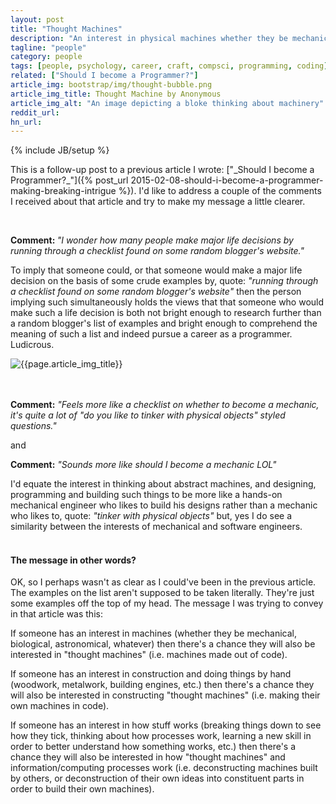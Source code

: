 ```yaml
---
layout: post
title: "Thought Machines"
description: "An interest in physical machines whether they be mechanical, biological or astronomical may also indicate an interest in programming and thought machines"
tagline: "people"
category: people
tags: [people, psychology, career, craft, compsci, programming, coding]
related: ["Should I become a Programmer?"]
article_img: bootstrap/img/thought-bubble.png
article_img_title: Thought Machine by Anonymous
article_img_alt: "An image depicting a bloke thinking about machinery"
reddit_url:
hn_url:
---
```

{% include JB/setup %}
<div class="intro">
<div class="intro-txt">
<p>
This is a follow-up post to a previous article I wrote: <span markdown="span">["_Should I become a Programmer?_"]({% post_url 2015-02-08-should-i-become-a-programmer-making-breaking-intrigue %})</span>. I'd like to address a couple of the comments I received about that article and try to make my message a little clearer.
</p>
<br/>
<p>
<b>Comment: </b><i>"I wonder how many people make major life decisions by running through a checklist found on some random blogger's website."</i>
</p>
<p>
To imply that someone could, or that someone would make a major life decision on the basis of some crude examples by, quote: <i>"running through a checklist found on some random blogger's website"</i> then the person implying such simultaneously holds the views that that someone who would make such a life decision is both not bright enough to research further than a random blogger's list of examples and bright enough to comprehend the meaning of such a list and indeed pursue a career as a programmer. Ludicrous.
</p>
</div>
<div class="intro-img-border">
<div class="intro-img-bevel">
<div class="intro-img">
<img class="article-image" alt="{{page.article_img_title}}" title="{{page.article_img_title}}" src="{{ASSET_PATH}}/{{page.article_img}}"/>
</div>
</div>
</div>
</div>
<br/>
<br/>

**Comment:** _"Feels more like a checklist on whether to become a mechanic, it's quite a lot of "do you like to tinker with physical objects" styled questions."_

and

**Comment:** _"Sounds more like should I become a mechanic LOL"_

I'd equate the interest in thinking about abstract machines, and designing, programming and building such things to be more like a hands-on mechanical engineer who likes to build his designs rather than a mechanic who likes to, quote: _"tinker with physical objects"_ but, yes I do see a similarity between the interests of mechanical and software engineers.
<br/>
<br/>

#### The message in other words?
OK, so I perhaps wasn't as clear as I could've been in the previous article. The examples on the list aren't supposed to be taken literally. They're just some examples off the top of my head. The message I was trying to convey in that article was this:

If someone has an interest in machines (whether they be mechanical, biological, astronomical, whatever) then there's a chance they will also be interested in "thought machines" (i.e. machines made out of code).

If someone has an interest in construction and doing things by hand (woodwork, metalwork, building engines, etc.) then there's a chance they will also be interested in constructing "thought machines" (i.e. making their own machines in code).

If someone has an interest in how stuff works (breaking things down to see how they tick, thinking about how processes work, learning a new skill in order to better understand how something works, etc.) then there's a chance they will also be interested in how "thought machines" and information/computing processes work (i.e. deconstructing machines built by others, or deconstruction of their own ideas into constituent parts in order to build their own machines).









